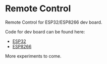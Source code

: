# Remote Control

Remote Control for ESP32/ESP8266 dev board.

Code for dev board can be found here: 

- [ESP32](https://github.com/imvenj/ArduinoExperiments/tree/master/WiFi_ESP8266_control)
- [ESP8266](https://github.com/imvenj/ArduinoExperiments/tree/master/WiFi_ESP32_control)

More experiments to come.

